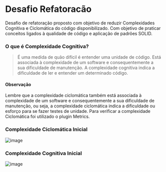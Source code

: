 # Desafio Refatoracão
Desafio de refatoração proposto com objetivo de reduzir Complexidades Cognitiva e Ciclomática do código disponibilizado. Com objetivo de praticar conceitos ligados à qualidade de código e aplicação de padrões SOLID.

### O que é Complexidade Cognitiva?

> É uma medida de quão difícil é entender uma unidade de código. Está
> associada à  complexidade de um software e consequentemente a sua
> dificuldade de  manutenção.  A complexidade cognitiva indica a
> dificuldade de ler e entender um determinado  código.

#### Observação
Lembre que a complexidade ciclomática também está associada à complexidade de um software e consequentemente 
a sua dificuldade de manutenção, ou seja, a complexidade ciclomática indica a dificuldade ou esforço para se fazer 
testes de unidade. 
Para verificar a complexidade Ciclomática foi utilizado o plugin Metrics.

### Complexidade Ciclomática Inicial
![image](https://user-images.githubusercontent.com/56648231/134097326-5caf2733-2d22-4e93-aa56-77d00ac78753.png)
### Complexidade Cognitiva Inicial
![image](https://user-images.githubusercontent.com/56648231/134097362-c3bb6960-3dd2-4566-960b-bead347101f0.png)  

